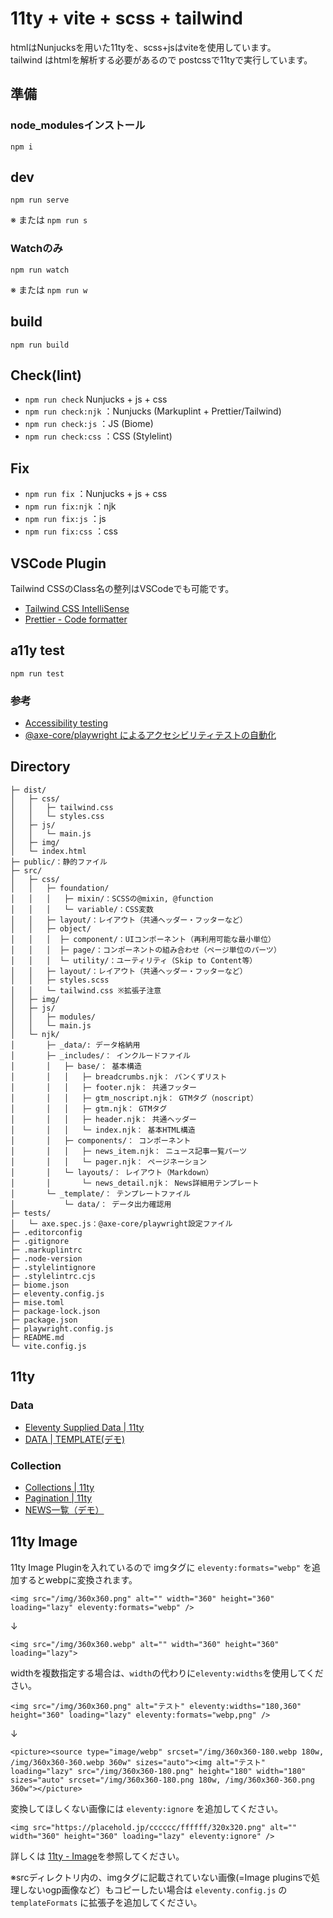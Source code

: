 # 11ty + vite + scss + tailwind
htmlはNunjucksを用いた11tyを、scss+jsはviteを使用しています。  
tailwind はhtmlを解析する必要があるので postcssで11tyで実行しています。  



## 準備
### node_modulesインストール
```
npm i
```

## dev
```
npm run serve
```
※ または `npm run s`

### Watchのみ
```
npm run watch
```
※ または `npm run w`

## build
```
npm run build
```
## Check(lint)
- `npm run check` Nunjucks + js + css
- `npm run check:njk` ：Nunjucks (Markuplint + Prettier/Tailwind)
- `npm run check:js` ：JS (Biome)
- `npm run check:css` ：CSS (Stylelint)

## Fix
- `npm run fix` ：Nunjucks + js + css
- `npm run fix:njk` ：njk
- `npm run fix:js` ：js
- `npm run fix:css` ：css

## VSCode Plugin
Tailwind CSSのClass名の整列はVSCodeでも可能です。

- [Tailwind CSS IntelliSense](https://marketplace.visualstudio.com/items?itemName=bradlc.vscode-tailwindcss)
- [Prettier - Code formatter](https://marketplace.visualstudio.com/items?itemName=esbenp.prettier-vscode)

## a11y test
```
npm run test
```
### 参考
- [Accessibility testing](https://playwright.dev/docs/accessibility-testing)
- [@axe-core/playwright によるアクセシビリティテストの自動化](https://azukiazusa.dev/blog/axe-core-playwright/)

## Directory
```
├─ dist/
│   ├─ css/
│   │   ├─ tailwind.css
│   │   └─ styles.css
│   ├─ js/
│   │   └─ main.js
│   ├─ img/
│   └─ index.html
├─ public/：静的ファイル
├─ src/
│   ├─ css/
│   │   ├─ foundation/
│   │   │   ├─ mixin/：SCSSの@mixin, @function
│   │   │   └─ variable/：CSS変数
│   │   ├─ layout/：レイアウト（共通ヘッダー・フッターなど）
│   │   ├─ object/
│   │   │  ├─ component/：UIコンポーネント（再利用可能な最小単位）
│   │   │  ├─ page/：コンポーネントの組み合わせ（ページ単位のパーツ）
│   │   │  └─ utility/：ユーティリティ（Skip to Content等）
│   │   ├─ layout/：レイアウト（共通ヘッダー・フッターなど）
│   │   ├─ styles.scss
│   │   └─ tailwind.css ※拡張子注意
│   ├─ img/
│   ├─ js/
│   │   ├─ modules/
│   │   └─ main.js
│   └─ njk/
│       ├─ _data/: データ格納用
│       ├─ _includes/： インクルードファイル
│       │   ├─ base/： 基本構造
│       │   │   ├─ breadcrumbs.njk： パンくずリスト
│       │   │   ├─ footer.njk： 共通フッター
│       │   │   ├─ gtm_noscript.njk： GTMタグ（noscript）
│       │   │   ├─ gtm.njk： GTMタグ
│       │   │   ├─ header.njk： 共通ヘッダー
│       │   │   └─ index.njk： 基本HTML構造
│       │   ├─ components/： コンポーネント
│       │   │   ├─ news_item.njk： ニュース記事一覧パーツ
│       │   │   └─ pager.njk： ページネーション
│       │   └─ layouts/： レイアウト（Markdown）
│       │       └─ news_detail.njk： News詳細用テンプレート
│       └─ _template/： テンプレートファイル
│           └─ data/： データ出力確認用
├─ tests/
│   └─ axe.spec.js：@axe-core/playwright設定ファイル
├─ .editorconfig
├─ .gitignore
├─ .markuplintrc
├─ .node-version
├─ .stylelintignore
├─ .stylelintrc.cjs
├─ biome.json
├─ eleventy.config.js
├─ mise.toml
├─ package-lock.json
├─ package.json
├─ playwright.config.js
├─ README.md
└─ vite.config.js
```
## 11ty

### Data
- [Eleventy Supplied Data | 11ty](https://www.11ty.dev/docs/data-eleventy-supplied/)
- [DATA | TEMPLATE(デモ)](http://localhost:8080/_template/data/)

### Collection
- [Collections | 11ty](https://www.11ty.dev/docs/collections/)
- [Pagination | 11ty](https://www.11ty.dev/docs/pagination/)
- [NEWS一覧（デモ）](http://localhost:8080/news/)

## 11ty Image
11ty Image Pluginを入れているので imgタグに `eleventy:formats="webp"` を追加するとwebpに変換されます。

```
<img src="/img/360x360.png" alt="" width="360" height="360" loading="lazy" eleventy:formats="webp" />
```
↓
```
<img src="/img/360x360.webp" alt="" width="360" height="360" loading="lazy">
```

widthを複数指定する場合は、`width`の代わりに`eleventy:widths`を使用してください。
```
<img src="/img/360x360.png" alt="テスト" eleventy:widths="180,360" height="360" loading="lazy" eleventy:formats="webp,png" />
```
↓
```
<picture><source type="image/webp" srcset="/img/360x360-180.webp 180w, /img/360x360-360.webp 360w" sizes="auto"><img alt="テスト" loading="lazy" src="/img/360x360-180.png" height="180" width="180" sizes="auto" srcset="/img/360x360-180.png 180w, /img/360x360-360.png 360w"></picture>
```

変換してほしくない画像には `eleventy:ignore` を追加してください。
```
<img src="https://placehold.jp/cccccc/ffffff/320x320.png" alt="" width="360" height="360" loading="lazy" eleventy:ignore" />
```

詳しくは [11ty - Image](https://www.11ty.dev/docs/plugins/image/)を参照してください。

※srcディレクトリ内の、imgタグに記載されていない画像(=Image pluginsで処理しないogp画像など）もコピーしたい場合は `eleventy.config.js` の `templateFormats` に拡張子を追加してください。
